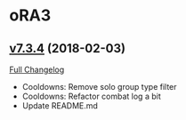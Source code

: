 # oRA3

## [v7.3.4](https://github.com/BigWigsMods/oRA3/tree/v7.3.4) (2018-02-03)
[Full Changelog](https://github.com/BigWigsMods/oRA3/compare/v7.3.3...v7.3.4)

- Cooldowns: Remove solo group type filter  
- Cooldowns: Refactor combat log a bit  
- Update README.md  
